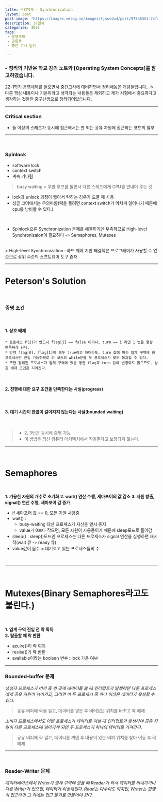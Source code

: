 ```yaml
---
title: 운영체제 - Synchronization
layout: post
post-image: "https://images.velog.io/images/tjswodud/post/973a5351-7cf3-4dae-9d10-6e90f9d0e22c/%EA%B3%B5%EB%A3%A1%EC%B1%85.png"
description: 17일차
categories: [OS]
tags:
 - 운영체제
 - 공룡책
 - 중간 고사 범위

---
```


### - 정리의 기반은 학교 강의 노트와 [Operating System Concepts]를 참고하였습니다.

22-1학기 운영체제를 들으면서 중간고사에 대비하면서 정리해놓은 개념들입니다...ㅎ
다른 핵심 내용이나 기본이라고 생각되는 내용들은 제외하고 제가 시험에서 중요하다고 생각하는 것들만 중구난방으로 정리되어있습니다.

---

### Critical section
* 둘 이상의 스레드가 동시에 접근해서는 안 되는 공유 자원에 접근하는 코드의 일부

---
<br>

### Spinlock
* software lock
* context switch 
* 계속 기다림<br>
> busy waiting = 무한 루프를 돌면서 다른 스레드에게 CPU를 안내어 주는 것<br>
* lock과 unlock 과정이 짧아서 락하는 경우가 드물 때 사용
* 싱글 코어에서는 무의미함(락을 풀려면 context switch가 어차피 일어나기 때문에 cpu를 낭비할 수 있다.)
<br>

* Spinlock으론 Synchronization 문제를 해결하기엔 부족하므로 High-level Synchronizaion이 필요하다 -> Semaphores, Mutexes
<br>
> High-level Synchronization : 하드 웨어 기반 해결책은 프로그래머가 사용할 수 없으므로 상위 수준의 소프트웨어 도구 존재

---

# Peterson's Solution
<br>

### 증명 조건
<br>

#### 1. 상호 배제
    * 프로세스 P(i)가 반드시 flag[j] == false 이거나, turn == i 라면 1 번은 항상 만족하게 된다.
    * 만약 flag[0], flag[1]이 모두 true라고 하더라도, turn 값에 따라 임계 구역에 한 프로세스만 진입 가능하므로 위 코드의 while문을 두 프로세스가 모두 통과할 수 없다.
    * 또한 정해진 프로세스가 임계 구역에 있을 동안 flag과 turn 값이 변경되지 않으므로, 상호 배제 조건은 지켜진다.

<br>

#### 2. 진행에 대한 요구 조건을 만족한다는 사실(progress)

<br>

#### 3. 대기 시간이 한없이 길어지지 않는다는 사실(bounded waiting)

<br>

> * 2, 3번은 동시에 증명 가능<br>
> * 이 방법은 최신 컴퓨터 아키텍처에서 작동한다고 보장되지 않는다.

---
<br>

# Semaphores
<br>

__1. 가용한 자원의 개수로 초기화__
__2. wait() 연산 수행, 세마포어의 값 감소__
__3. 자원 방출, signal() 연산 수행, 세마포어 값 증가__

* if 세마포어 값 == 0, 모든 자원 사용중
* wait() : 
    + busy-waiting 대신 프로세스가 자신을 일시 중지
    + value가 0보다 작으면, 모든 자원이 사용중이기 때문에 sleep모드로 들어감
* sleep() : sleep()모드인 프로세스는 다른 프로세스가 signal 연산을 실행하면 재시작(wait 큐 -> ready 큐)
* value값이 음수 = 대기흐고 있는 프로세스들의 수

<br>

---

<br>

# Mutexes(Binary Semaphores라고도 불린다.)
<br>

__1. 임계 구역 진입 전 락 획득__<br>
__2. 탈출할 때 락 반환__

* acuire()이 락 획득
* realse()가 락 반환
* available이라는 boolean 변수 : lock 가용 여부

---

### Bounded-buffer 문제
_생성자 프로세스가 버퍼 중 빈 곳에 데이터를 쓸 때 인터럽트가 발생하면 다른 프로세스에게 공유 자원이 넘어가고, 그러면 이 두 프로세서 중 하나 이상은 데이터가 유실될 수 있다._<br>
> 공유 버퍼에 락을 걸고, 데이터를 넣은 후 비어있는 위치를 바꾸고 락 해제<br>

_소비자 프로세스에서도 어떤 프로세스가 데이터를 꺼낼 때 인터럽트가 발생하여 공유 자원이 다른 프로세스에 넘어가게 되면 두 프로세스가 하나의 데이터를 가져간다._<br>

> 공유 버퍼에 락 걸고, 데이터를 꺼낸 후 내용이 있는 버퍼 위치를 찾아 이동 후 락 해제<br>

---
<br>

### Reader-Writer 문제
_데이터베이스에서 Writer가 임계 구역에 있을 때 Reader가 와서 데이터를 꺼내가거나 다른 Writer가 있으면, 데이터가 이상해진다. Read는 다수여도 되지만, Writer는 한명이 접근하면 그 외에는 접근 불가로 만들어야 한다._



